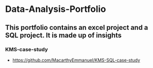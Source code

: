 # Data-Analysis-Portfolio
## This portfolio contains an excel project and a SQL project. It is made up of insights

### KMS-case-study
- https://github.com/MacarthyEmmanuel/KMS-SQL-case-study
